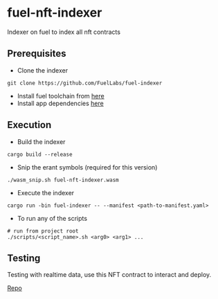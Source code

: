 # fuel-nft-indexer

Indexer on fuel to index all nft contracts

## Prerequisites

- Clone the indexer

```
git clone https://github.com/FuelLabs/fuel-indexer
```

- Install fuel toolchain
  from [here](https://fuellabs.github.io/fuel-indexer/master/getting-started/system-dependencies.html#system-requirements)
- Install app
  dependencies [here](https://fuellabs.github.io/fuel-indexer/master/getting-started/application-dependencies.html#application-dependencies)

## Execution

- Build the indexer

```
cargo build --release
```

- Snip the erant symbols (required for this version)

```
./wasm_snip.sh fuel-nft-indexer.wasm
```

- Execute the indexer

```
cargo run -bin fuel-indexer -- --manifest <path-to-manifest.yaml>
```

- To run any of the scripts

```
# run from project root
./scripts/<script_name>.sh <arg0> <arg1> ...
```

## Testing

Testing with realtime data, use this NFT contract to interact and deploy.

[Repo](https://github.com/atulpatare/sway-nft)
